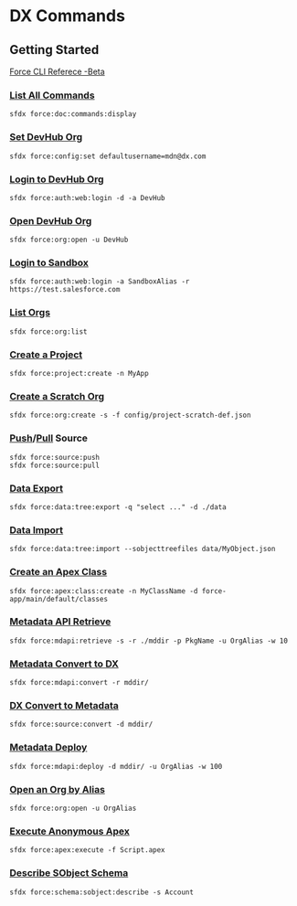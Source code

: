 # DX Commands

## Getting Started

[Force CLI Referece -Beta](https://developer.salesforce.com/docs/atlas.en-us.sfdx_cli_reference.meta/sfdx_cli_reference/cli_reference_force.htm)

### [List All Commands](force_doc_commands_display.md)
```
sfdx force:doc:commands:display
```

### [Set DevHub Org](force_config_set.md)
```
sfdx force:config:set defaultusername=mdn@dx.com
```

### [Login to DevHub Org](force_auth_web_login.md)
```
sfdx force:auth:web:login -d -a DevHub
```

### [Open DevHub Org](force_org_open.md)
```
sfdx force:org:open -u DevHub
```

### [Login to Sandbox](force_auth_web_login.md)
```
sfdx force:auth:web:login -a SandboxAlias -r https://test.salesforce.com
```

### [List Orgs](force_org_list.md)
```
sfdx force:org:list
```

### [Create a Project](force_project_create.md)
```
sfdx force:project:create -n MyApp
```

### [Create a Scratch Org](force_org_create.md)
```
sfdx force:org:create -s -f config/project-scratch-def.json
```

### [Push](force_source_push.md)/[Pull](force_source_pull.md) Source
```
sfdx force:source:push
sfdx force:source:pull
```

### [Data Export](force_data_tree_export.md)
```
sfdx force:data:tree:export -q "select ..." -d ./data
```

### [Data Import](force_data_tree_import.md)
```
sfdx force:data:tree:import --sobjecttreefiles data/MyObject.json
```

### [Create an Apex Class](force_apex_class_create.md)
```
sfdx force:apex:class:create -n MyClassName -d force-app/main/default/classes
```

### [Metadata API Retrieve](force_mdapi_retrieve.md)
```
sfdx force:mdapi:retrieve -s -r ./mddir -p PkgName -u OrgAlias -w 10
```

### [Metadata Convert to DX](force_mdapi_convert.md)
```
sfdx force:mdapi:convert -r mddir/
```

### [DX Convert to Metadata](force_source_convert.md)
```
sfdx force:source:convert -d mddir/
```

### [Metadata Deploy](force_mdapi_deploy.md)
```
sfdx force:mdapi:deploy -d mddir/ -u OrgAlias -w 100
```

### [Open an Org by Alias](force_org_open.md)
```
sfdx force:org:open -u OrgAlias
```

### [Execute Anonymous Apex](force_apex_execute.md)
```
sfdx force:apex:execute -f Script.apex
```

### [Describe SObject Schema](force_schema_sobject_describe.md)
```
sfdx force:schema:sobject:describe -s Account
```
